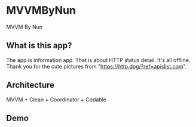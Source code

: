 # MVVMByNun
MVVM By Nun

## What is this app?
The app is information app. That is about HTTP status detail.
It's all offline. Thank you for the cute pictures from "https://http.dog/?ref=apislist.com".

## Architecture
MVVM + Clean + Coordinator + Codable

## Demo

